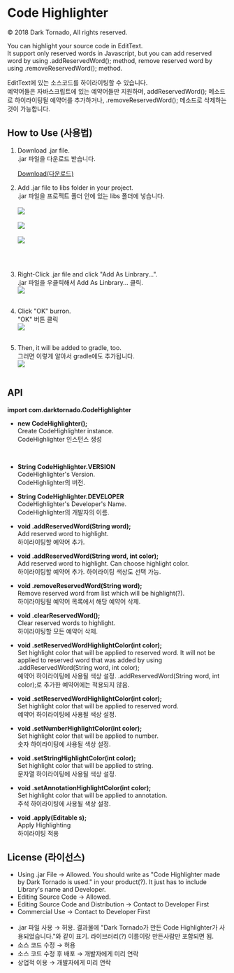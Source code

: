 # Code Highlighter

© 2018 Dark Tornado, All rights reserved.

You can highlight your source code in EditText.<br>
It support only reserved words in Javascript, but you can add reserved word by using .addReservedWord(); method, remove reserved word by using .removeReservedWord(); method.<br>


EditText에 있는 소스코드를 하이라이팅할 수 있습니다.<br>
예약어들은 자바스크립트에 있는 예약어들만 지원하며, addReservedWord(); 메소드로 하이라이팅될 예약어를 추가하거나, .removeReservedWord(); 메소드로 삭제하는 것이 가능합니다.<br>

## How to Use (사용법)

1. Download .jar file.<br>
  .jar 파일을 다운로드 받습니다.

   [Download(다운로드)](https://github.com/DarkTornado/CodeHighlighter/raw/master/release/CodeHighlighter-v.1.0.jar)

2. Add .jar file to libs folder in your project.<br>
  .jar 파일을 프로젝트 폴더 안에 있는 libs 폴더에 넣습니다.<br><br>
<img src="https://raw.githubusercontent.com/DarkTornado/CodeHighlighter/master/CodeHighlighterImage1.jpg"><br><br>
<img src="https://raw.githubusercontent.com/DarkTornado/CodeHighlighter/master/CodeHighlighterImage2.jpg"><br><br>
<img src="https://raw.githubusercontent.com/DarkTornado/CodeHighlighter/master/CodeHighlighterImage3.jpg"><br><br>
<br>

3. Right-Click .jar file and click "Add As Linbrary...".<br>
  .jar 파일을 우클릭해서 Add As Linbrary... 클릭.<br>
<img src="https://raw.githubusercontent.com/DarkTornado/CodeHighlighter/master/CodeHighlighterImage4.jpg"><br><br>

4. Click "OK" burron.<br>
  "OK" 버튼 클릭<br>
<img src="https://raw.githubusercontent.com/DarkTornado/CodeHighlighter/master/CodeHighlighterImage5.jpg"><br><br>

5. Then, it will be added to gradle, too.<br>
  그러면 이렇게 알아서 gradle에도 추가됩니다.<br>
<img src="https://raw.githubusercontent.com/DarkTornado/CodeHighlighter/master/CodeHighlighterImage6.jpg"><br><br>



## API

<b>import com.darktornado.CodeHighlighter</b>


- <b>new CodeHighlighter();</b><br>
Create CodeHighlighter instance.<br>
CodeHighlighter 인스턴스 생성
<br>

- <b>String CodeHighlighter.VERSION</b><br>
CodeHighlighter's Version.<br>
CodeHighlighter의 버전.

- <b>String CodeHighlighter.DEVELOPER</b><br>
CodeHighlighter's Developer's Name.<br>
CodeHighlighter의 개발자의 이름.

- <b>void .addReservedWord(String word);</b><br>
Add reserved word to highlight.<br>
하이라이팅할 예약어 추가.

- <b>void .addReservedWord(String word, int color);</b><br>
Add reserved word to highlight. Can choose highlight color.<br>
하이라이팅할 예약어 추가. 하이라이팅 색상도 선택 가능.

- <b>void .removeReservedWord(String word);</b><br>
Remove reserved word from list which will be highlight(?).<br>
하이라이팅될 예약어 목록에서 해당 예약어 삭제.

- <b>void .clearReservedWord();</b><br>
Clear reserved words to highlight.<br>
하이라이팅할 모든 예약어 삭제.

- <b>void .setReservedWordHighlightColor(int color);</b><br>
Set highlight color that will be applied to reserved word. It will not be applied to reserved word that was added by using .addReservedWord(String word, int color);<br>
예약어 하이라이팅에 사용될 색상 설정. .addReservedWord(String word, int color);로 추가한 예약어에는 적용되지 않음.

- <b>void .setReservedWordHighlightColor(int color);</b><br>
Set highlight color that will be applied to reserved word.<br>
예약어 하이라이팅에 사용될 색상 설정.

- <b>void .setNumberHighlightColor(int color);</b><br>
Set highlight color that will be applied to number.<br>
숫자 하이라이팅에 사용될 색상 설정.

- <b>void .setStringHighlightColor(int color);</b><br>
Set highlight color that will be applied to string.<br>
문자열 하이라이팅에 사용될 색상 설정.

- <b>void .setAnnotationHighlightColor(int color);</b><br>
Set highlight color that will be applied to annotation.<br>
주석 하이라이팅에 사용될 색상 설정.

- <b>void .apply(Editable s);</b><br>
Apply Highlighting<br>
하이라이팅 적용

## License (라이선스)

 - Using .jar File → Allowed. You should write as "Code Highlighter made by Dark Tornado is used." in your product(?). It just has to include Library's name and Developer.
 - Editing Source Code → Allowed.
 - Editing Source Code and Distribution → Contact to Developer First
 - Commercial Use → Contact to Developer First
<br><br>
 - .jar 파일 사용 → 허용. 결과물에 "Dark Tornado가 만든 Code Highlighter가 사용되었습니다."와 같이 표기. 라이브러리(?) 이름이랑 만든사람만 포함되면 됨.
 - 소스 코드 수정 → 허용
 - 소스 코드 수정 후 배포 → 개발자에게 미리 연락
 - 상업적 이용 → 개발자에게 미리 연락
